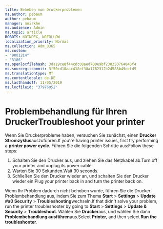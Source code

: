 ```yaml
---
title: Beheben von Druckerproblemen
ms.author: pebaum
author: pebaum
manager: mnirkhe
ms.audience: Admin
ms.topic: article
ROBOTS: NOINDEX, NOFOLLOW
localization_priority: Normal
ms.collection: Adm_O365
ms.custom:
- "9001214"
- "3186"
ms.openlocfilehash: 3da19ce8f44cdc08aed708e9bf238350764843f4
ms.sourcegitcommit: 3f50cd10aac418ef38a1782312b24588b49cefd9
ms.translationtype: MT
ms.contentlocale: de-DE
ms.lasthandoff: 11/05/2019
ms.locfileid: "37976052"
---
```

# <a name="troubleshoot-your-printer"></a><span data-ttu-id="16486-102">Problembehandlung für Ihren Drucker</span><span class="sxs-lookup"><span data-stu-id="16486-102">Troubleshoot your printer</span></span>

<span data-ttu-id="16486-103">Wenn Sie Druckerprobleme haben, versuchen Sie zunächst, einen **Drucker Stromzyklus**auszuführen.</span><span class="sxs-lookup"><span data-stu-id="16486-103">If you're having printer issues, first try performing a **printer power cycle**.</span></span> <span data-ttu-id="16486-104">Führen Sie die folgenden Schritte aus:</span><span class="sxs-lookup"><span data-stu-id="16486-104">Follow these steps:</span></span>

1. <span data-ttu-id="16486-105">Schalten Sie den Drucker aus, und ziehen Sie das Netzkabel ab.</span><span class="sxs-lookup"><span data-stu-id="16486-105">Turn off your printer and unplug its power cable.</span></span>
2. <span data-ttu-id="16486-106">Warten Sie 30 Sekunden.</span><span class="sxs-lookup"><span data-stu-id="16486-106">Wait 30 seconds.</span></span>
3. <span data-ttu-id="16486-107">Schließen Sie den Drucker wieder an, und schalten Sie den Drucker wieder ein.</span><span class="sxs-lookup"><span data-stu-id="16486-107">Plug your printer back in and turn the printer back on.</span></span>

<span data-ttu-id="16486-108">Wenn Ihr Problem dadurch nicht behoben wurde, führen Sie die Drucker-Problembehandlung aus, indem Sie zum Thema **Start** > **Settings** > **Update #a0 Security** > **Troubleshooting**wechseln.</span><span class="sxs-lookup"><span data-stu-id="16486-108">If that didn't solve your problem, run the printer troubleshooter by going to **Start** > **Settings** > **Update & Security** > **Troubleshoot**.</span></span> <span data-ttu-id="16486-109">Wählen Sie **Drucker**aus, und wählen Sie dann **Problembehandlung ausführen**aus.</span><span class="sxs-lookup"><span data-stu-id="16486-109">Select **Printer**, and then select **Run the troubleshooter**.</span></span>